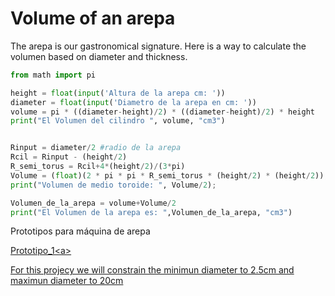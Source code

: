 # Volume of an arepa

The arepa is our gastronomical signature. Here is a way to calculate the volumen based on diameter and thickness.

```python
from math import pi

height = float(input('Altura de la arepa cm: '))
diameter = float(input('Diametro de la arepa en cm: '))
volume = pi * ((diameter-height)/2) * ((diameter-height)/2) * height
print("El Volumen del cilindro ", volume, "cm3")


Rinput = diameter/2 #radio de la arepa
Rcil = Rinput - (height/2)
R_semi_torus = Rcil+4*(height/2)/(3*pi)
Volume = (float)(2 * pi * pi * R_semi_torus * (height/2) * (height/2));
print("Volumen de medio toroide: ", Volume/2);

Volumen_de_la_arepa = volume+Volume/2
print("El Volumen de la arepa es: ",Volumen_de_la_arepa, "cm3")
```

Prototipos para máquina de arepa

<a href="https://spanish.alibaba.com/product-detail/new-design-automatic-arepa-making-machine-encrusting-machine-hot-product-2019-fully-automatic-304-stainless-steel-for-sale-price-62357808633.html?spm=a2700.galleryofferlist.normal_offer.d_title.4dab23480cDvhC"> Prototipo_1<a\>
  
For this projecy we will constrain the minimun diameter to 2.5cm and maximun diameter to 20cm
